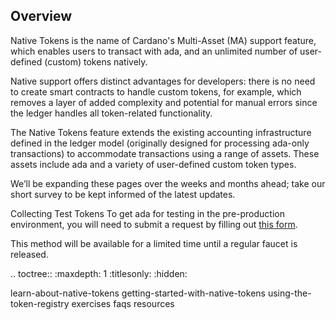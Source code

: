 ## Overview

Native Tokens is the name of Cardano's Multi-Asset (MA) support feature, which enables users to transact with ada, and an unlimited number of user-defined (custom) tokens natively.

Native support offers distinct advantages for developers: there is no need to create smart contracts to handle custom tokens, for example, which removes a layer of added complexity and potential for manual errors since the ledger handles all token-related functionality.

The Native Tokens feature extends the existing accounting infrastructure defined in the ledger model (originally designed for processing ada-only transactions) to accommodate transactions using a range of assets. These assets include ada and a variety of user-defined custom token types.

We’ll be expanding these pages over the weeks and months ahead; take our short survey to be kept informed of the latest updates.

Collecting Test Tokens
To get ada for testing in the pre-production environment, you will need to submit a request by filling out [this form](https://input-output.typeform.com/c/KmeBcnDa).

This method will be available for a limited time until a regular faucet is released.

.. toctree::
   :maxdepth: 1
   :titlesonly:
   :hidden:

  learn-about-native-tokens
  getting-started-with-native-tokens
  using-the-token-registry
  exercises
  faqs
  resources
